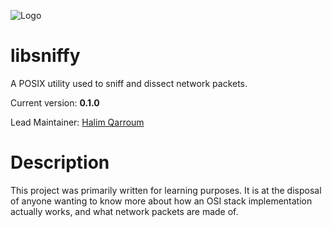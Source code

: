 ![Logo](http://thumbs.dreamstime.com/x/detective-dog-clipart-picture-cartoon-character-55315368.jpg)

# libsniffy

A POSIX utility used to sniff and dissect network packets.

Current version: **0.1.0**

Lead Maintainer: [Halim Qarroum](mailto:hqm.post@gmail.com)

# Description

This project was primarily written for learning purposes. It is at the disposal of anyone wanting to know more about how an OSI stack implementation actually works, and what network packets are made of.
